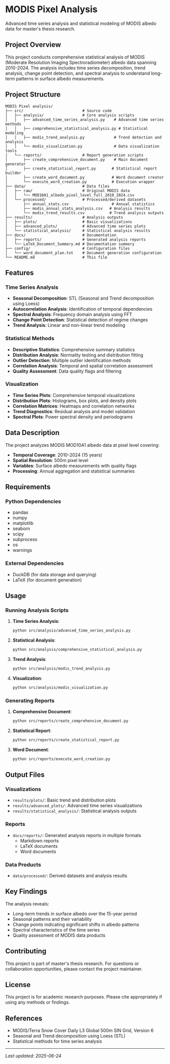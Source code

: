 # MODIS Pixel Analysis

Advanced time series analysis and statistical modeling of MODIS albedo data for master's thesis research.

## Project Overview

This project conducts comprehensive statistical analysis of MODIS (Moderate Resolution Imaging Spectroradiometer) albedo data spanning 2010-2024. The analysis includes time series decomposition, trend analysis, change point detection, and spectral analysis to understand long-term patterns in surface albedo measurements.

## Project Structure

```
MODIS Pixel analysis/
├── src/                          # Source code
│   ├── analysis/                 # Core analysis scripts
│   │   ├── advanced_time_series_analysis.py    # Advanced time series methods
│   │   ├── comprehensive_statistical_analysis.py # Statistical modeling
│   │   ├── modis_trend_analysis.py             # Trend detection and analysis
│   │   └── modis_visualization.py              # Data visualization tools
│   └── reports/                  # Report generation scripts
│       ├── create_comprehensive_document.py    # Main document generator
│       ├── create_statistical_report.py       # Statistical report builder
│       ├── create_word_document.py            # Word document creator
│       └── execute_word_creation.py           # Execution wrapper
├── data/                         # Data files
│   ├── raw/                      # Original MODIS data
│   │   └── MOD10A1_albedo_pixel_level_full_2010_2024.csv
│   └── processed/                # Processed/derived datasets
│       ├── annual_stats.csv                   # Annual statistics
│       ├── modis_annual_stats_analysis.csv   # Analysis results
│       └── modis_trend_results.csv           # Trend analysis outputs
├── results/                      # Analysis outputs
│   ├── plots/                    # Basic visualizations
│   ├── advanced_plots/           # Advanced time series plots
│   └── statistical_analysis/     # Statistical analysis results
├── docs/                         # Documentation
│   ├── reports/                  # Generated analysis reports
│   └── LaTeX_Document_Summary.md # Documentation summary
├── config/                       # Configuration files
│   └── word_document_plan.txt    # Document generation configuration
└── README.md                     # This file
```

## Features

### Time Series Analysis
- **Seasonal Decomposition**: STL (Seasonal and Trend decomposition using Loess)
- **Autocorrelation Analysis**: Identification of temporal dependencies
- **Spectral Analysis**: Frequency domain analysis using FFT
- **Change Point Detection**: Statistical detection of regime changes
- **Trend Analysis**: Linear and non-linear trend modeling

### Statistical Methods
- **Descriptive Statistics**: Comprehensive summary statistics
- **Distribution Analysis**: Normality testing and distribution fitting
- **Outlier Detection**: Multiple outlier identification methods
- **Correlation Analysis**: Temporal and spatial correlation assessment
- **Quality Assessment**: Data quality flags and filtering

### Visualization
- **Time Series Plots**: Comprehensive temporal visualizations
- **Distribution Plots**: Histograms, box plots, and density plots
- **Correlation Matrices**: Heatmaps and correlation networks
- **Trend Diagnostics**: Residual analysis and model validation
- **Spectral Plots**: Power spectral density and periodograms

## Data Description

The project analyzes MODIS MOD10A1 albedo data at pixel level covering:
- **Temporal Coverage**: 2010-2024 (15 years)
- **Spatial Resolution**: 500m pixel level
- **Variables**: Surface albedo measurements with quality flags
- **Processing**: Annual aggregation and statistical summaries

## Requirements

### Python Dependencies
- pandas
- numpy
- matplotlib
- seaborn
- scipy
- subprocess
- os
- warnings

### External Dependencies
- DuckDB (for data storage and querying)
- LaTeX (for document generation)

## Usage

### Running Analysis Scripts

1. **Time Series Analysis**:
   ```bash
   python src/analysis/advanced_time_series_analysis.py
   ```

2. **Statistical Analysis**:
   ```bash
   python src/analysis/comprehensive_statistical_analysis.py
   ```

3. **Trend Analysis**:
   ```bash
   python src/analysis/modis_trend_analysis.py
   ```

4. **Visualization**:
   ```bash
   python src/analysis/modis_visualization.py
   ```

### Generating Reports

1. **Comprehensive Document**:
   ```bash
   python src/reports/create_comprehensive_document.py
   ```

2. **Statistical Report**:
   ```bash
   python src/reports/create_statistical_report.py
   ```

3. **Word Document**:
   ```bash
   python src/reports/execute_word_creation.py
   ```

## Output Files

### Visualizations
- `results/plots/`: Basic trend and distribution plots
- `results/advanced_plots/`: Advanced time series visualizations
- `results/statistical_analysis/`: Statistical analysis outputs

### Reports
- `docs/reports/`: Generated analysis reports in multiple formats
  - Markdown reports
  - LaTeX documents
  - Word documents

### Data Products
- `data/processed/`: Derived datasets and analysis results

## Key Findings

The analysis reveals:
- Long-term trends in surface albedo over the 15-year period
- Seasonal patterns and their variability
- Change points indicating significant shifts in albedo patterns
- Spectral characteristics of the time series
- Quality assessment of MODIS data products

## Contributing

This project is part of master's thesis research. For questions or collaboration opportunities, please contact the project maintainer.

## License

This project is for academic research purposes. Please cite appropriately if using any methods or findings.

## References

- MODIS/Terra Snow Cover Daily L3 Global 500m SIN Grid, Version 6
- Seasonal and Trend decomposition using Loess (STL)
- Statistical methods for time series analysis

---

*Last updated: 2025-06-24*